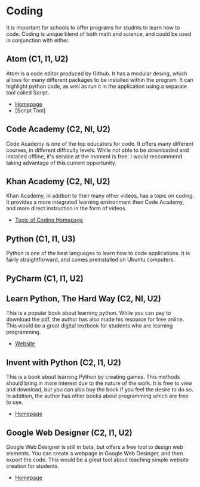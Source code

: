 # Coding

It is important for schools to offer programs for studnts to learn how to code. Coding is unique blend of both math and science, and could be used in conjunction with either.

## Atom (C1, I1, U2)

Atom is a code editor produced by Github. It has a modular desing, which allows for many different packages to be installed within the program. It can highlight python code, as well as run it in the application using a separate tool called Script.

* [Homepage](https://atom.io/)
* [Script Tool]

## Code Academy (C2, NI, U2)

Code Academy is one of the top educators for code. It offers many different courses, in different difficulty levels. While not able to be downloaded and installed offline, it's service at the moment is free. I would reccommend taking advantage of this current opportunity.

## Khan Academy (C2, NI, U2)

Khan Academy, in addtion to their many other videos, has a topic on coding. It provides a more integrated learning environment then Code Academy, and more direct instruction in the form of videos. 

* [Topic of Coding Homepage](https://www.khanacademy.org/computing/computer-programming)

## Python (C1, I1, U3)

Python is one of the best languages to learn how to code applications. It is fairly straightforward, and comes preinstalled on Ubuntu computers.

## PyCharm (C1, I1, U2)

## Learn Python, The Hard Way (C2, NI, U2)

This is a popular book about learning python. While you can pay to download the pdf, the author has also made his resource for free online. This would be a great digital textbook for students who are learning programming.

* [Website](http://learnpythonthehardway.org/book/)

## Invent with Python (C2, I1, U2)

This is a book about learning Python by creating games. This methods should bring in more interest due to the nature of the work. It is free to view and download, but you can also buy the book if you feel the desire to do so. In addition, the author has other books about programming which are free to use.

* [Homepage](https://inventwithpython.com/)

## Google Web Designer (C2, I1, U2)

Google Web Designer is still in beta, but offers a free tool to design web elements. You can create a webpage in Google Web Desinger, and then export the code. This would be a great tool about teaching simple website creation for students.

* [Homepage](http://www.google.ca/webdesigner/)

